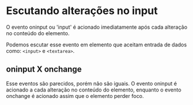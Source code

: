 # Escutando alterações no input

O evento oninput ou 'input' é acionado imediatamente após cada alteração no conteúdo do elemento.

Podemos escutar esse evento em elemento que aceitam entrada de dados como: `<input>` e `<textarea>`.

## oninput X onchange

Esse eventos são parecidos, porém não são iguais.
O evento oninput é acionado a cada alteração no conteúdo do elemento, enquanto o evento onchange é acionado assim que o elemento perder foco.